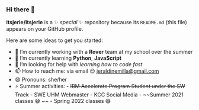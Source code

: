 ### Hi there 👋


**itsjerie/itsjerie** is a ✨ _special_ ✨ repository because its `README.md` (this file) appears on your GitHub profile.

Here are some ideas to get you started:

- 🔭 I’m currently working with a **Rover** team at my school over the summer
- 🌱 I’m currently learning **Python**, **JavaScript** 
- 🤔 I’m looking for help with *learning how to code fast*
- 📫 How to reach me: via email 😉 jeraldinemilla@gmail.com
- 😄 Pronouns: she/her
- ⚡ Summer activities:
      - ~~IBM Accelerate Program Student under the SW Track~~
      - SWE UHM Webmaster
      - KCC Social Media 
      - ~~Summer 2021 classes 😅  ~~
      - Spring 2022 classes 😅
